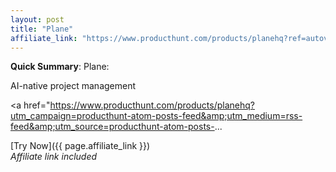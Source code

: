```yaml
---
layout: post
title: "Plane"
affiliate_link: "https://www.producthunt.com/products/planehq?ref=autoverse&utm_source=autoverse"
---
```


**Quick Summary**: Plane: <p>
            AI-native project management
          </p>
          <p>
            <a href="https://www.producthunt.com/products/planehq?utm_campaign=producthunt-atom-posts-feed&amp;utm_medium=rss-feed&amp;utm_source=producthunt-atom-posts-...

[Try Now]({{ page.affiliate_link }})  
*Affiliate link included*
